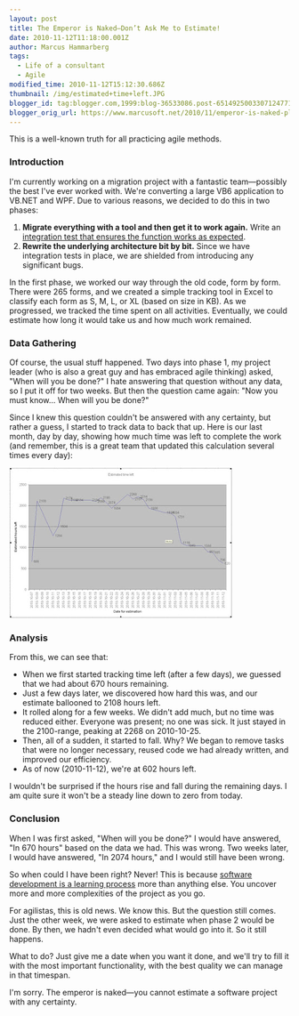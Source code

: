 ```yaml
---
layout: post
title: The Emperor is Naked—Don’t Ask Me to Estimate!
date: 2010-11-12T11:18:00.001Z
author: Marcus Hammarberg
tags:
  - Life of a consultant
  - Agile
modified_time: 2010-11-12T15:12:30.686Z
thumbnail: /img/estimated+time+left.JPG
blogger_id: tag:blogger.com,1999:blog-36533086.post-6514925003307124771
blogger_orig_url: https://www.marcusoft.net/2010/11/emperor-is-naked-planning-in-advance-is.html
---
```


This is a well-known truth for all practicing agile methods.

### Introduction

I'm currently working on a migration project with a fantastic team—possibly the best I've ever worked with. We're converting a large VB6 application to VB.NET and WPF. Due to various reasons, we decided to do this in two phases:

1. **Migrate everything with a tool and then get it to work again.** Write an [integration test that ensures the function works as expected](https://www.marcusoft.net/2010/05/using-atdd-in-conversion-project.html).
2. **Rewrite the underlying architecture bit by bit.** Since we have integration tests in place, we are shielded from introducing any significant bugs.

In the first phase, we worked our way through the old code, form by form. There were 265 forms, and we created a simple tracking tool in Excel to classify each form as S, M, L, or XL (based on size in KB). As we progressed, we tracked the time spent on all activities. Eventually, we could estimate how long it would take us and how much work remained.

### Data Gathering

Of course, the usual stuff happened. Two days into phase 1, my project leader (who is also a great guy and has embraced agile thinking) asked, "When will you be done?" I hate answering that question without any data, so I put it off for two weeks. But then the question came again: "Now you must know... When will you be done?"

Since I knew this question couldn't be answered with any certainty, but rather a guess, I started to track data to back that up. Here is our last month, day by day, showing how much time was left to complete the work (and remember, this is a great team that updated this calculation several times every day):

![estimated time left](/img/estimated+time+left.JPG)

### Analysis

From this, we can see that:

- When we first started tracking time left (after a few days), we guessed that we had about 670 hours remaining.
- Just a few days later, we discovered how hard this was, and our estimate ballooned to 2108 hours left.
- It rolled along for a few weeks. We didn't add much, but no time was reduced either. Everyone was present; no one was sick. It just stayed in the 2100-range, peaking at 2268 on 2010-10-25.
- Then, all of a sudden, it started to fall. Why? We began to remove tasks that were no longer necessary, reused code we had already written, and improved our efficiency.
- As of now (2010-11-12), we're at 602 hours left.

I wouldn't be surprised if the hours rise and fall during the remaining days. I am quite sure it won't be a steady line down to zero from today.

### Conclusion

When I was first asked, "When will you be done?" I would have answered, "In 670 hours" based on the data we had. This was wrong. Two weeks later, I would have answered, "In 2074 hours," and I would still have been wrong.

So when could I have been right? Never! This is because [software development is a learning process](http://en.wikipedia.org/wiki/Lean_software_development#Amplify_learning) more than anything else. You uncover more and more complexities of the project as you go.

For agilistas, this is old news. We know this. But the question still comes. Just the other week, we were asked to estimate when phase 2 would be done. By then, we hadn't even decided what would go into it. So it still happens.

What to do? Just give me a date when you want it done, and we'll try to fill it with the most important functionality, with the best quality we can manage in that timespan.

I'm sorry. The emperor is naked—you cannot estimate a software project with any certainty.
